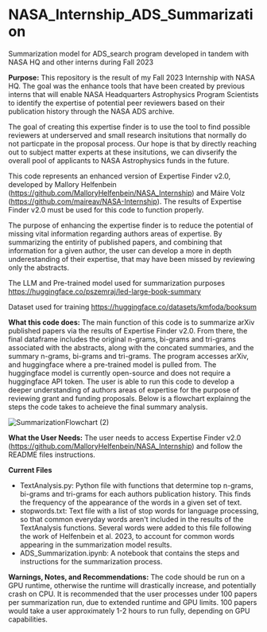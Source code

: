 # NASA_Internship_ADS_Summarization
Summarization model for ADS_search program developed in tandem with NASA HQ and other interns during Fall 2023

**Purpose:** This repository is the result of my Fall 2023 Internship with NASA HQ. The goal was the enhance tools that have been created by previous interns that will enable NASA Headquarters Astrophysics Program Scientists to identify the expertise of potential peer reviewers based on their publication history through the NASA ADS archive. 

The goal of creating this expertise finder is to use the tool to find possible reviewers at underserved and small research insitutions that normally do not particpate in the proposal process. Our hope is that by directly reaching out to subject matter experts at these insitutions, we can divserify the overall pool of applicants to NASA Astrophysics funds in the future. 

This code represents an enhanced version of Expertise Finder v2.0, developed by Mallory Helfenbein (https://github.com/MalloryHelfenbein/NASA_Internship) and Máire Volz (https://github.com/maireav/NASA-Internship). The results of Expertise Finder v2.0 must be used for this code to function properly.

The purpose of enhancing the expertise finder is to reduce the potential of missing vital information regarding authors areas of expertise. By summarizing the entirity of published papers, and combining that information for a given author, the user can develop a more in depth underestanding of their expertise, that may have been missed by reviewing only the abstracts. 

The LLM and Pre-trained model used for summarization purposes https://huggingface.co/pszemraj/led-large-book-summary

Dataset used for training https://huggingface.co/datasets/kmfoda/booksum

**What this code does:** The main function of this code is to summarize arXiv published papers via the results of Expertise Finder v2.0. From there, the final dataframe includes the original n-grams, bi-grams and tri-grams associated with the abstracts, along with the concated summaries, and the summary n-grams, bi-grams and tri-grams. The program accesses arXiv, and huggingface where a pre-trained model is pulled from. The huggingface model is currently open-source and does not require a huggingface API token. The user is able to run this code to develop a deeper understanding of authors areas of expertise for the purpose of reviewing grant and funding proposals. Below is a flowchart explainng the steps the code takes to acheieve the final summary analysis. 

![SummarizationFlowchart (2)](https://github.com/hoarei/NASA_Internship_ADS_Summarization/assets/117953058/c335da62-5623-44c2-ac02-114b33d4f034)

**What the User Needs:** The user needs to access Expertise Finder v2.0 (https://github.com/MalloryHelfenbein/NASA_Internship) and follow the README files instructions. 

**Current Files**
- TextAnalysis.py: Python file with functions that determine top n-grams, bi-grams and tri-grams for each authors publication history. This finds the frequency of the appearance of the words in a given set of text. 
- stopwords.txt: Text file with a list of stop words for language processing, so that common everyday words aren't included in the results of the TextAnalysis functions. Several words were added to this file following the work of Helfenbein et al. 2023, to account for common words appearing in the summarization model results. 
- ADS_Summarization.ipynb: A notebook that contains the steps and instructions for the summarization process. 

**Warnings, Notes, and Recommendations:** The code should be run on a GPU runtime, otherwise the runtime will drastically increase, and potentially crash on CPU. It is recommended that the user processes under 100 papers per summarization run, due to extended runtime and GPU limits. 100 papers would take a user approximately 1-2 hours to run fully, depending on GPU capabilities. 
